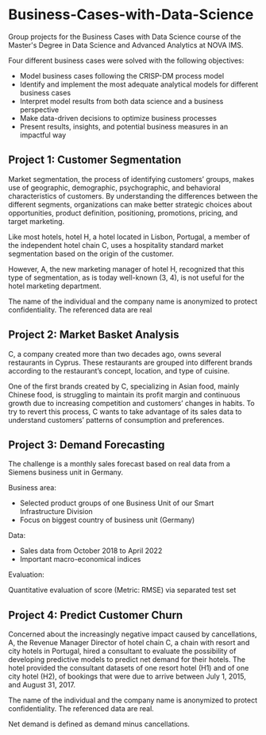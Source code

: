 # Business-Cases-with-Data-Science
Group projects for the Business Cases with Data Science course of the Master's Degree in Data Science and Advanced Analytics at NOVA IMS.

Four different business cases were solved with the following objectives:
- Model business cases following the CRISP-DM process model
- Identify and implement the most adequate analytical models for different business cases
- Interpret model results from both data science and a business perspective
- Make data-driven decisions to optimize business processes
- Present results, insights, and potential business measures in an impactful way

## Project 1: Customer Segmentation
Market segmentation, the process of identifying customers’ groups, makes use of geographic, demographic, psychographic, and behavioral characteristics of customers. By understanding the differences between the different segments, organizations can make better strategic choices about opportunities, product definition, positioning, promotions, pricing, and target marketing.

Like most hotels, hotel H, a hotel located in Lisbon, Portugal, a member of the independent hotel chain C, uses a hospitality standard market segmentation based on the origin of the customer. 

However, A, the new marketing manager of hotel H, recognized that this type of segmentation, as is today well-known (3, 4), is not useful for the hotel marketing department. 

The name of the individual and the company name is anonymized to protect confidentiality. The referenced data are real

## Project 2: Market Basket Analysis
C, a company created more than two decades ago, owns several restaurants in Cyprus. These restaurants are grouped into different brands according to the restaurant’s concept, location, and type of cuisine.

One of the first brands created by C, specializing in Asian food, mainly Chinese food, is struggling to maintain its profit margin and continuous growth due to increasing competition and customers’ changes in habits. To try to revert this process, C wants to take advantage of its sales data to understand customers’ patterns of consumption and preferences.


## Project 3: Demand Forecasting
The challenge is a monthly sales forecast based on real data from a Siemens business unit in Germany.

Business area:
- Selected product groups of one Business Unit of our Smart Infrastructure Division
- Focus on biggest country of business unit (Germany)

Data:
- Sales data from October 2018 to April 2022
- Important macro-economical indices

Evaluation:

Quantitative evaluation of score (Metric: RMSE) via separated test set

## Project 4: Predict Customer Churn
Concerned about the increasingly negative impact caused by cancellations, A, the Revenue Manager Director of hotel chain C, a chain with resort and city hotels in Portugal, hired a consultant to evaluate the possibility of developing predictive models to predict net demand for their hotels. The hotel provided the consultant datasets of one resort hotel (H1) and of one city hotel (H2), of bookings that were due to arrive between July 1, 2015, and August 31, 2017.

The name of the individual and the company name is anonymized to protect confidentiality. The referenced data are real.

Net demand is defined as demand minus cancellations.

